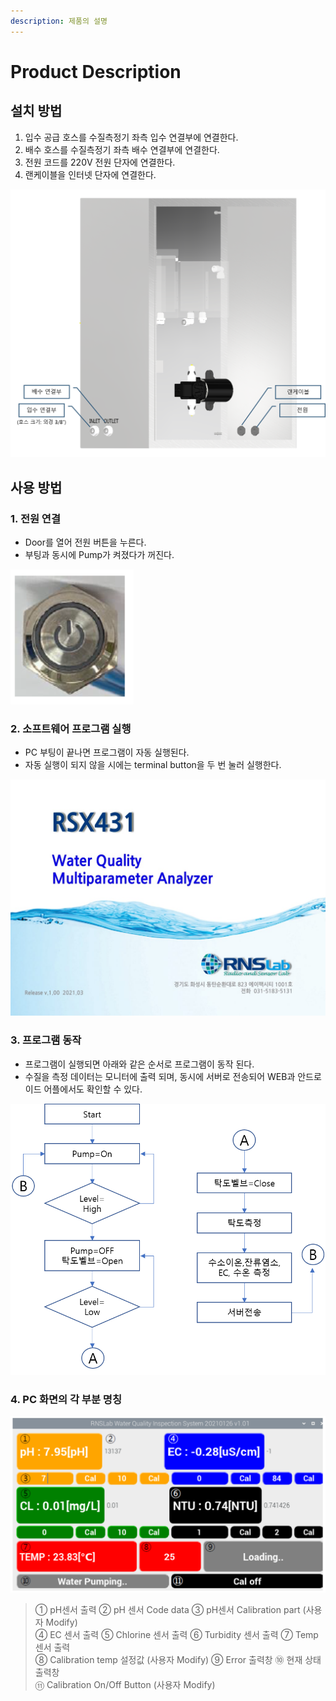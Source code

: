 ```yaml
---
description: 제품의 설명
---
```


# Product Description

## 설치 방법 

1. 입수 공급 호스를 수질측정기 좌측 입수 연결부에 연결한다.
2. 배수 호스를 수질측정기 좌측 배수 연결부에 연결한다.
3. 전원 코드를 220V 전원 단자에 연결한다.
4. 랜케이블을 인터넷 단자에 연결한다.

![&#xADF8;&#xB9BC; 3. &#xC218;&#xC9C8; &#xCE21;&#xC815; &#xC2DC;&#xC2A4;&#xD15C;&#xC758; &#xCE21;&#xBA74; 3D &#xC774;&#xBBF8;&#xC9C0; ](.gitbook/assets/3_-_-.png)

## 사용 방법 

### 1. 전원 연결 

* Door를 열어 전원 버튼을 누른다.
* 부팅과 동시에 Pump가 켜졌다가 꺼진다.

![&#xADF8;&#xB9BC; 4. &#xC804;&#xC6D0; &#xC2A4;&#xC704;&#xCE58; ](.gitbook/assets/4_-.png)

### 2. 소프트웨어 프로그램 실행 

* PC 부팅이 끝나면 프로그램이 자동 실행된다.
* 자동 실행이 되지 않을 시에는 terminal button을 두 번 눌러 실행한다.

![&#xADF8;&#xB9BC; 5. &#xD504;&#xB85C;&#xADF8;&#xB7A8; &#xC2E4;&#xD589; &#xCD08;&#xAE30; &#xD654;&#xBA74;](.gitbook/assets/9.png)

### 3. 프로그램 동작 

* 프로그램이 실행되면 아래와 같은 순서로 프로그램이 동작 된다.
* 수질을 측정 데이터는 모니터에 출력 되며, 동시에 서버로 전송되어 WEB과 안드로이드 어플에서도 확인할 수 있다.

![&#xADF8;&#xB9BC; 6. &#xD504;&#xB85C;&#xADF8;&#xB7A8; &#xB3D9;&#xC791; &#xC2DC;&#xD000;&#xC2A4; ](.gitbook/assets/11.png)

### 4. PC 화면의 각 부분 명칭 

![&#xADF8;&#xB9BC; 7. PC &#xD654;&#xBA74;&#xC758; &#xAC01; &#xBA85;&#xCE6D;](.gitbook/assets/7_gui-.png)

> ① pH센서 출력    ② pH 센서 Code data   ③ pH센서 Calibration part \(사용자 Modify\)  
> ④ EC 센서 출력   ⑤ Chlorine 센서 출력   ⑥ Turbidity 센서 출력   ⑦ Temp 센서 출력  
> ⑧ Calibration temp 설정값 \(사용자 Modify\)   ⑨ Error 출력창   ⑩ 현재 상태 출력창  
> ⑪ Calibration On/Off Button \(사용자 Modify\)



